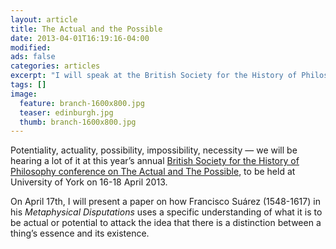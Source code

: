 ```yaml
---
layout: article
title: The Actual and the Possible
date: 2013-04-01T16:19:16-04:00
modified:
ads: false
categories: articles
excerpt: "I will speak at the British Society for the History of Philosophy conference on The Actual and The Possible."
tags: []
image:
  feature: branch-1600x800.jpg
  teaser: edinburgh.jpg
  thumb: branch-1600x800.jpg
---
```


Potentiality, actuality, possibility, impossibility, necessity — we will be hearing a lot of it at this year’s annual [British Society for the History of Philosophy conference on The Actual and The Possible](http://actualpossibleconference.wordpress.com/), to be held at University of York on 16-18 April 2013.

On April 17th, I will present a paper on how Francisco Suárez (1548-1617) in his *Metaphysical Disputations* uses a specific understanding of what it is to be actual or potential to attack the idea that there is a distinction between a thing’s essence and its existence.
